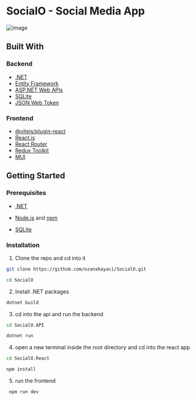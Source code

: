 # SocialO - Social Media App

![image](https://github.com/ozanakayaci/SocialO/assets/73409300/73488405-5824-468f-9a74-497df87bbb5a)

## Built With

### Backend

- [.NET](https://dotnet.microsoft.com/en-us/)
- [Entity Framework](https://learn.microsoft.com/en-us/ef/)
- [ASP.NET Web APIs](https://dotnet.microsoft.com/en-us/apps/aspnet/apis)
- [SQLite](https://www.sqlite.org/index.html)
- [JSON Web Token](https://jwt.io/)

### Frontend

- [@vitejs/plugin-react](https://github.com/vitejs/vite-plugin-react/blob/main/packages/plugin-react/README.md)
- [React.js](https://reactjs.org/)
- [React Router](https://reactrouter.com/)
- [Redux Toolkit](https://redux-toolkit.js.org/)
- [MUI](https://mui.com/)

## Getting Started

### Prerequisites

- [.NET](https://dotnet.microsoft.com/en-us/)

- [Node.js](https://nodejs.org/en/) and [npm](https://www.npmjs.com/)

- [SQLite](https://www.sqlite.org/)

### Installation

1. Clone the repo and cd into it

```sh
git clone https://github.com/ozanakayaci/SocialO.git

cd SocialO
```

2. Install .NET packages

```sh
dotnet build
```

3. cd into the api and run the backend

```sh
cd SocialO.API

dotnet run
```

4. open a new terminal inside the root directory and cd into the react app

```sh
cd SocialO.React
```

```sh
npm install
```

5. run the frontend

```sh
 npm run dev
```
